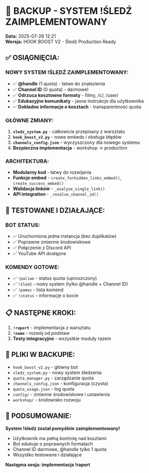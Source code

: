 # 🚀 BACKUP - SYSTEM !ŚLEDŹ ZAIMPLEMENTOWANY
**Data:** 2025-07-26 12:21  
**Wersja:** HOOK BOOST V2 - Śledź Production Ready

## ✅ OSIĄGNIĘCIA:

### **NOWY SYSTEM !ŚLEDŹ ZAIMPLEMENTOWANY:**
- ✅ **@handle** (1 quota) - łatwe do znalezienia
- ✅ **Channel ID** (0 quota) - darmowe!
- ✅ **Odrzuca kosztowne formaty** - filmy, /c/, /user/
- ✅ **Edukacyjne komunikaty** - jasne instrukcje dla użytkownika
- ✅ **Dokładne informacje o kosztach** - transparentność quota

### **GŁÓWNE ZMIANY:**
1. **`sledz_system.py`** - całkowicie przepisany z warsztatu
2. **`hook_boost_v2.py`** - nowe embeds i obsługa błędów
3. **`channels_config.json`** - wyczyszczony dla nowego systemu
4. **Bezpieczna implementacja** - workshop → production

### **ARCHITEKTURA:**
- **Modularny kod** - łatwy do rozwijania
- **Funkcje embed** - `create_forbidden_links_embed()`, `create_success_embed()`
- **Walidacja linkóẃ** - `_analyze_single_link()`
- **API integration** - `_resolve_channel_id()`

## 🎯 TESTOWANE I DZIAŁAJĄCE:

### **BOT STATUS:**
- ✅ Uruchomiona jedna instancja (bez duplikatów)
- ✅ Poprawne zmienne środowiskowe
- ✅ Połączenie z Discord API
- ✅ YouTube API dostępne

### **KOMENDY GOTOWE:**
- ✅ `!paliwo` - status quota (uproszczony)
- ✅ `!śledź` - nowy system (tylko @handle + Channel ID)
- ✅ `!pomoc` - lista komend
- ✅ `!status` - informacje o bocie

## 📋 NASTĘPNE KROKI:

1. **`!raport`** - implementacja z warsztatu
2. **`!name`** - rozwój od podstaw
3. **Testy integracyjne** - wszystkie moduły razem

## 📁 PLIKI W BACKUPIE:

- `hook_boost_v2.py` - główny bot
- `sledz_system.py` - nowy system śledzenia
- `quota_manager.py` - zarządzanie quota
- `channels_config.json` - konfiguracja (czysta)
- `quota_usage.json` - log quota
- `config/` - zmienne środowiskowe i ustawienia
- `workshop/` - środowisko rozwoju

## 🎉 PODSUMOWANIE:

**System !śledź został pomyślnie zaimplementowany!**
- Użytkownik ma pełną kontrolę nad kosztami
- Bot edukuje o poprawnych formatach
- Channel ID darmowe, @handle tylko 1 quota
- Wszystko testowane i działające

**Następna sesja: implementacja !raport** 